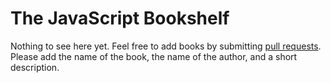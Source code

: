 # The JavaScript Bookshelf

Nothing to see here yet. Feel free to add books by submitting [pull requests](https://help.github.com/articles/using-pull-requests). Please add the name of the book, the name of the author, and a short description.

